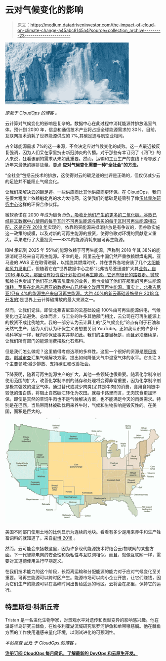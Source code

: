 # 云对气候变化的影响

> 原文：<https://medium.datadriveninvestor.com/the-impact-of-cloud-on-climate-change-a45abc8145a4?source=collection_archive---------23----------------------->

![](img/a2d4ab7f4b0b8ea19334fa2958f7ea64.png)

*原载于* [*CloudOps 的博客*](https://www.cloudops.com/blog/) *。*

云计算对气候变化的影响是复杂的。数据中心在此过程中消耗能源并排放温室气体。预计到 2030 年，信息和通信技术产业将占据全球能源需求的 30%。目前，互联网技术消耗了世界能源供应的 7%,其碳足迹与航空业相同。

占全球能源需求 7%的这一来源，不会决定应对气候变化的成败。这一点最近被反复强调，因为人们呆在家里抗击新冠肺炎的传播。对于那些有幸订阅了《网飞》的人来说，狂看该剧的需求从未如此重要。然而，运输和工业生产的直线下降导致了近年来最低的碳排放量。要点:**应对气候变化需要一种“全社会”的方法。**

“全社会”包括云技术的排放，这使得对云的碳足迹的批评是正确的，但仅仅减少云的足迹并不能阻止气候变化。

让我们来解决云的碳足迹。一些供应商比其他供应商更环保。在 CloudOps，我们在很大程度上依赖魁北克的水力发电网，这使我们的低碳足迹吸引了像[伍兹霍尔研究中心](https://whrc.org/)这样的环保合作伙伴。

微软承诺在 2030 年成为碳负*负*负[，吸收比他们产生的更多的二氧化碳。谷歌已经将其数据中心使用的每千瓦时不可再生能源与购买的每千瓦时可再生能源相匹配，这是它](https://blogs.microsoft.com/blog/2020/01/16/microsoft-will-be-carbon-negative-by-2030/)[在 2018 年](https://blog.google/topics/environment/meeting-our-match-buying-100-percent-renewable-energy/)实现的。依靠购买能源来抵消排放是有争议的，但谷歌实施这一政策的规模，以及对新的可再生能源的投资，使得谷歌对环境的贡献意义重大。苹果进行了大量投资——83%的能源消耗来自可再生能源。

IBM 承诺到 2025 年 55%的能源依赖于可再生能源，声称到 2018 年其 38%的能源消耗已经来自可再生能源。不幸的是，阿里云在中国仍然严重依赖燃煤电网。亚马逊的 AWS 正在取得进展，以摆脱其燃煤时代，并在世界各地安装了几个[太阳能和风力发电厂](https://aws.amazon.com/about-aws/sustainability/sustainability-timeline/)，但随着它在“世界数据中心之都”北弗吉尼亚迅速扩大其[业务，自 2016 年以来，那里没有投资或计划投资可再生能源，它还有很长的路要走。微软和脸书也增加了他们在北弗吉尼亚州的业务，但也增加了他们在那里的可再生能源消耗。苹果在北弗吉尼亚的数据中心已经完全改用可再生能源。事实上，北弗吉尼亚(只有 4%的能源生产来自可再生能源，大约 40%的新云基础设施是在 2018 年开发的](https://www.greenpeace.org/usa/news/greenpeace-finds-amazon-breaking-commitment-to-power-cloud-with-100-renewable-energy/))是世界上云计算碳排放的最大来源之一。

然而，让我们记住，即使北弗吉尼亚的云基础设施 100%由可再生能源供电，气候变化也无法避免。总体而言，与工业的许多其他部门相比，云公司在可再生能源上的投资不成比例地大。我的一部分认为云计算上的“反气候变化”论点有利于石油和天然气生产，因为人们认为环保主义者想要关闭 YouTube。正如我认识的许多环境科学家一样，我向你保证事实并非如此。我们的主要目标是，而且必须继续是，让我们所有部门的能源消费摆脱化石燃料。

但是我们怎么做呢？这里值得考虑选项的多样性。这里一个很好的资源是[项目拨款](https://drawdown.org/)。[削减审查](https://drawdown.org/sites/default/files/pdfs/Drawdown_Review_2020_march10.pdf)汇集气候解决方案，提出如何降低大气中温室气体的水平。它关注 3 个主要领域:减少排放、支持碳汇和改善社会。

下降表明，随着可再生能源生产的扩大，其他一些领域也很重要。随着化学制冷剂使用范围的扩大，改善化学制冷剂的储存和处理将变得非常重要，因为化学制冷剂是极其强效的温室气体。通过替代或减少肉类(尤其是牛肉)的消费，食用食物链中较低的蛋白质，将阻止自然碳汇转化为农田。就每卡路里而言，无肉饮食更加环保。即使是天然的草饲牛肉也不是气候解决方案，也不能满足今天的肉类需求。特别是在巴西，当热带雨林被砍伐用来养牛时，气候和生物影响是毁灭性的。在美国，面积是巨大的。

![](img/af0a0c518b19fac213ebe29de25e5a6f.png)

美国不同部门使用土地的比例显示为连续的地块。看看有多少是用来养牛和生产牲畜饲料的就知道了。来自[彭博 2018](https://www.bloomberg.com/graphics/2018-us-land-use/) 。

然而，云可能会来拯救这里，因为许多现代能源技术将结合云/物联网的某些方面。下一代智能电网的安全性和隐私性与互联网相似。而且，就像互联网一样，需要对其道德使用进行早期定义。

在我们技术能力的这个阶段，长距离运输和分配能源的能力对于应对气候变化至关重要。可再生能源可以跨时区产生。能源市场可以向小企业开放，让它们赚钱，因为它们生产的能源可以在高峰时间出售给遥远的地区。云将会在那里，保持它的运行。

## 特里斯坦·科斯丘奇

Tristan 是一名进化生物学家，对景观水平对遗传和表型变异的影响感兴趣。他在温哥华岛研究三棘鱼，在维多利亚湖流域研究尼罗河鲈鱼和单带喙慈鲷。他在棘鱼方面的工作使用遥感来量化环境，以测试进化的可预测性。

*本帖原载* [*此处*](https://www.cloudops.com/blog/is-the-cloud-causing-climate-change/) *于* [*CloudOps 的博客*](https://www.cloudops.com/blog/) *。*

[**注册订阅 CloudOps 每月简讯，了解最新的 DevOps 和云原生开发。**](https://www.cloudops.com/newsletter-signup/)